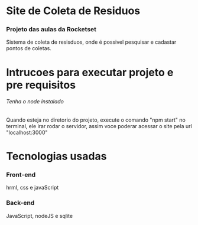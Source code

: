 # Site de Coleta de Residuos
### Projeto das aulas da Rocketset

Sistema de coleta de resisduos, onde é possivel pesquisar e cadastar pontos de coletas. 

# Intrucoes para executar projeto e pre requisitos
###### Tenha o node instalado
Quando esteja no diretorio do projeto, execute o comando "npm start" no terminal, ele irar rodar o servidor, assim voce poderar acessar o site pela url "localhost:3000"

# Tecnologias usadas 
### Front-end
hrml, css e javaScript
### Back-end
JavaScript, nodeJS e sqlite
